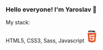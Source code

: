 ### Hello everyone! I'm Yaroslav 🚀

My stack:

HTML5, CSS3, Sass, Javascript
<img src="https://raw.githubusercontent.com/github/explore/80688e429a7d4ef2fca1e82350fe8e3517d3494d/topics/html/html.png" width="32" alt="html" style="max-width: 100%"> 
